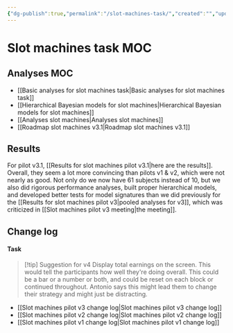 ```yaml
---
{"dg-publish":true,"permalink":"/slot-machines-task/","created":"","updated":""}
---
```



# Slot machines task MOC

## Analyses MOC

- [[Basic analyses for slot machines task\|Basic analyses for slot machines task]]
- [[Hierarchical Bayesian models for slot machines\|Hierarchical Bayesian models for slot machines]]
- [[Analyses slot machines\|Analyses slot machines]]
- [[Roadmap slot machines v3.1\|Roadmap slot machines v3.1]]

## Results

For pilot v3.1, [[Results for slot machines pilot v3.1\|here are the results]]. Overall, they seem a lot more convincing than pilots v1 & v2, which were not nearly as good. Not only do we now have 61 subjects instead of 10, but we also did rigorous performance analyses, built proper hierarchical models, and developed better tests for model signatures than we did previously for the [[Results for slot machines pilot v3\|pooled analyses for v3]], which was criticized in [[Slot machines pilot v3 meeting\|the meeting]]. 


## Change log

#### Task

> [!tip] Suggestion for v4
> Display total earnings on the screen. This would tell the participants how well they're doing overall. This could be a bar or a number or both, and could be reset on each block or continued throughout.
> Antonio says this might lead them to change their strategy and might just be distracting.

- [[Slot machines pilot v3 change log\|Slot machines pilot v3 change log]]
- [[Slot machines pilot v2 change log\|Slot machines pilot v2 change log]]
- [[Slot machines pilot v1 change log\|Slot machines pilot v1 change log]]
